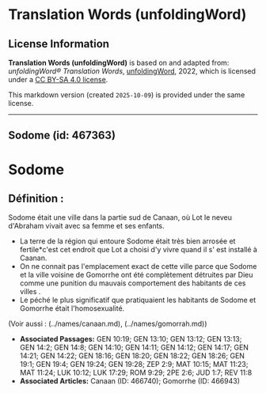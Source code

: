 # Translation Words (unfoldingWord)

## License Information

**Translation Words (unfoldingWord)** is based on and adapted from: _unfoldingWord® Translation Words_, [unfoldingWord](https://unfoldingword.org/utw), 2022, which is licensed under a [CC BY-SA 4.0 license](https://creativecommons.org/licenses/by-sa/4.0/legalcode.en).

This markdown version (created `2025-10-09`) is provided under the same license.



--------------------------------

## Sodome (id: 467363)

Sodome
======

Définition :
------------

Sodome était une ville dans la partie sud de Canaan, où Lot le neveu d'Abraham vivait avec sa femme et ses enfants.

* La terre de la région qui entoure Sodome était très bien arrosée et fertile\*c'est cet endroit que Lot a choisi d'y vivre quand il s' est installé à Caanan.
* On ne connait pas l'emplacement exact de cette ville parce que Sodome et la ville voisine de Gomorrhe ont été complètement détruites par Dieu comme une punition du mauvais comportement des habitants de ces villes .
* Le péché le plus significatif que pratiquaient les habitants de Sodome et Gomorrhe était l'homosexualité.

(Voir aussi : (../names/canaan.md), (../names/gomorrah.md))

* **Associated Passages:** GEN 10:19; GEN 13:10; GEN 13:12; GEN 13:13; GEN 14:2; GEN 14:8; GEN 14:10; GEN 14:11; GEN 14:12; GEN 14:17; GEN 14:21; GEN 14:22; GEN 18:16; GEN 18:20; GEN 18:22; GEN 18:26; GEN 19:1; GEN 19:4; GEN 19:24; GEN 19:28; ZEP 2:9; MAT 10:15; MAT 11:23; MAT 11:24; LUK 10:12; LUK 17:29; ROM 9:29; 2PE 2:6; JUD 1:7; REV 11:8
* **Associated Articles:** Canaan (ID: 466740); Gomorrhe (ID: 466943)

